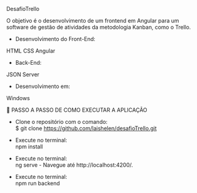 DesafioTrello

O objetivo é o desenvolvimento de um frontend em Angular para um software de
gestão de atividades da metodologia Kanban, como o Trello.

- Desenvolvimento do Front-End:

HTML CSS Angular 
- Back-End:

JSON Server

- Desenvolvimento em:

Windows

🔴 PASSO A PASSO DE COMO EXECUTAR A APLICAÇÃO <br>

- Clone o repositório com o comando: <br>
$ git clone https://github.com/laishelen/desafioTrello.git

- Execute no terminal: <br>
npm install

- Execute no terminal: <br>
ng serve - Navegue até http://localhost:4200/. 

- Execute no terminal: <br>
npm run backend


